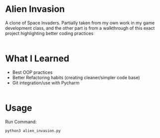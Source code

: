 # Alien Invasion
A clone of Space Invaders. Partially taken from my own work in my game development class, and the other part is from a walkthrough of this exact project highlighting better coding practices<br><br>


# What I Learned
* Best OOP practices<br>
* Better Refactoring habits (creating cleaner/simpler code base)<br>
* Git integration/use with Pycharm<br><br>


# Usage
Run Command:<br>

`python3 alien_invasion.py`<br>
